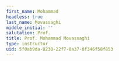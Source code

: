 ```yaml
---
first_name: Mohammad
headless: true
last_name: Movassaghi
middle_initial: ''
salutation: Prof.
title: Prof. Mohammad Movassaghi
type: instructor
uid: 5f0ab9da-8230-22f7-8a37-8f346f58f853
---
```

